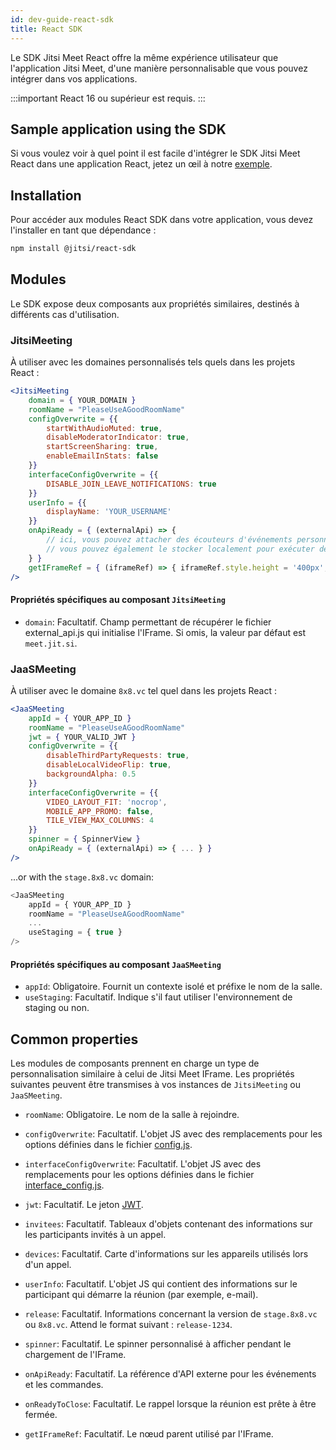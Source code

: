 ```yaml
---
id: dev-guide-react-sdk
title: React SDK
---
```


Le SDK Jitsi Meet React offre la même expérience utilisateur que l'application Jitsi Meet, d'une manière personnalisable que vous pouvez intégrer dans vos applications.

:::important
React 16 ou supérieur est requis.
:::

## Sample application using the SDK
Si vous voulez voir à quel point il est facile d'intégrer le SDK Jitsi Meet React dans une application React, jetez un œil à notre [exemple](https://github.com/jitsi/jitsi-meet-react-sdk/tree/main/example).

## Installation
Pour accéder aux modules React SDK dans votre application, vous devez l'installer en tant que dépendance :
```bash
npm install @jitsi/react-sdk
```

## Modules
Le SDK expose deux composants aux propriétés similaires, destinés à différents cas d'utilisation.

### JitsiMeeting
À utiliser avec les domaines personnalisés tels quels dans les projets React :
```jsx
<JitsiMeeting
    domain = { YOUR_DOMAIN }
    roomName = "PleaseUseAGoodRoomName"
    configOverwrite = {{
        startWithAudioMuted: true,
        disableModeratorIndicator: true,
        startScreenSharing: true,
        enableEmailInStats: false
    }}
    interfaceConfigOverwrite = {{
        DISABLE_JOIN_LEAVE_NOTIFICATIONS: true
    }}
    userInfo = {{
        displayName: 'YOUR_USERNAME'
    }}
    onApiReady = { (externalApi) => {
        // ici, vous pouvez attacher des écouteurs d'événements personnalisés à l'API externe Jitsi Meet
        // vous pouvez également le stocker localement pour exécuter des commandes
    } }
    getIFrameRef = { (iframeRef) => { iframeRef.style.height = '400px'; } }
/>
```
#### Propriétés spécifiques au composant `JitsiMeeting`
* `domain`: Facultatif. Champ permettant de récupérer le fichier external_api.js qui initialise l'IFrame. Si omis, la valeur par défaut est `meet.jit.si`.

### JaaSMeeting
À utiliser avec le domaine `8x8.vc` tel quel dans les projets React :
```jsx
<JaaSMeeting
    appId = { YOUR_APP_ID }
    roomName = "PleaseUseAGoodRoomName"
    jwt = { YOUR_VALID_JWT }
    configOverwrite = {{
        disableThirdPartyRequests: true,
        disableLocalVideoFlip: true,
        backgroundAlpha: 0.5
    }}
    interfaceConfigOverwrite = {{
        VIDEO_LAYOUT_FIT: 'nocrop',
        MOBILE_APP_PROMO: false,
        TILE_VIEW_MAX_COLUMNS: 4
    }}
    spinner = { SpinnerView }
    onApiReady = { (externalApi) => { ... } }
/>
```
...or with the `stage.8x8.vc` domain:
```js
<JaaSMeeting
    appId = { YOUR_APP_ID }
    roomName = "PleaseUseAGoodRoomName"
    ...
    useStaging = { true }
/>
```
#### Propriétés spécifiques au composant `JaaSMeeting`
* `appId`: Obligatoire. Fournit un contexte isolé et préfixe le nom de la salle.
* `useStaging`: Facultatif. Indique s'il faut utiliser l'environnement de staging ou non.

## Common properties
Les modules de composants prennent en charge un type de personnalisation similaire à celui de Jitsi Meet IFrame. Les propriétés suivantes peuvent être transmises à vos instances de `JitsiMeeting` ou `JaaSMeeting`.

* `roomName`: Obligatoire. Le nom de la salle à rejoindre.

* `configOverwrite`: Facultatif. L'objet JS avec des remplacements pour les options définies dans le fichier [config.js].

* `interfaceConfigOverwrite`: Facultatif. L'objet JS avec des remplacements pour les options définies dans le fichier [interface_config.js].

* `jwt`: Facultatif. Le jeton [JWT](https://jwt.io/).

* `invitees`: Facultatif. Tableaux d'objets contenant des informations sur les participants invités à un appel.

* `devices`: Facultatif. Carte d'informations sur les appareils utilisés lors d'un appel.

* `userInfo`: Facultatif. L'objet JS qui contient des informations sur le participant qui démarre la réunion (par exemple, e-mail).

* `release`: Facultatif. Informations concernant la version de `stage.8x8.vc` ou `8x8.vc`. Attend le format suivant : `release-1234`.

* `spinner`: Facultatif. Le spinner personnalisé à afficher pendant le chargement de l'IFrame.

* `onApiReady`: Facultatif. La référence d'API externe pour les événements et les commandes.

* `onReadyToClose`: Facultatif. Le rappel lorsque la réunion est prête à être fermée.

* `getIFrameRef`: Facultatif. Le nœud parent utilisé par l'IFrame.

[config.js]: https://github.com/jitsi/jitsi-meet/blob/master/config.js
[interface_config.js]: https://github.com/jitsi/jitsi-meet/blob/master/interface_config.js
